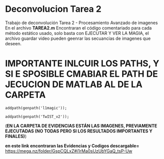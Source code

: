 # Deconvolucion Tarea 2
Trabajo de deconvolución  Tarea 2 - Procesamiento Avanzado de imagenes
 En el archivo **TAREA2.m** Encontraran el código comentariado para cada método estático usado, solo basta con EJECUTAR Y VER LA MAGIA, el archivo guardar video pueden geenrar las secuancias de imagenes que deseen.

# IMPORTANTE INLCUIR LOS PATHS, Y SI E SPOSIBLE CMABIAR EL PATH DE JECUCION DE MATLAB AL DE LA CARPETA

`addpath(genpath('l1magic'));`

`addpath(genpath('TwIST_v2'));`

(**EN LA CARPETA DE EVIDENCIAS ESTÁN LAS IMAGENES, PREVIAMENTE EJECUTADAS (NO TODAS PERO SI LOS RESULTADOS IMPORTANTES Y FINALES)**)

**en este link encontraran las Evidencias y Codigos descargable=** https://mega.nz/folder/GspCQLxZ#i1rMa0sUzUbYGaQ_tsP-Uw

